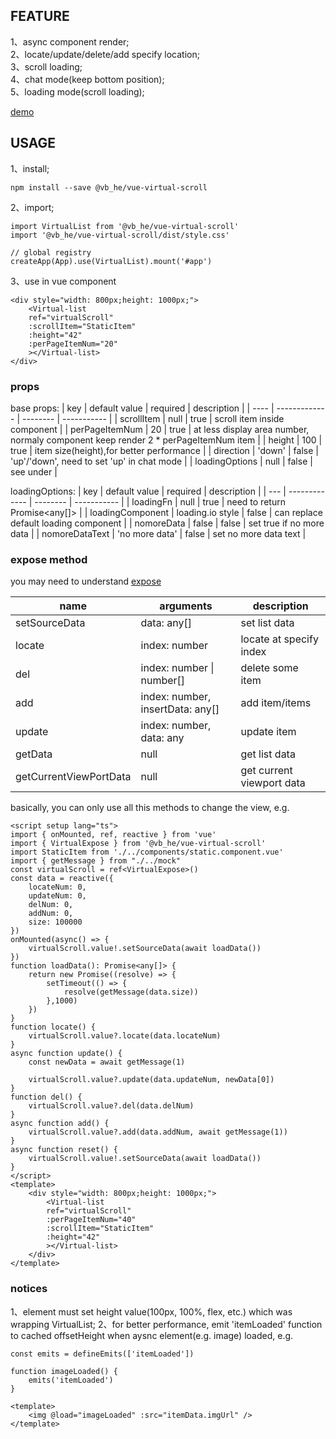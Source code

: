 ## FEATURE

1、async component render;  
2、locate/update/delete/add specify location;  
3、scroll loading;  
4、chat mode(keep bottom position);  
5、loading mode(scroll loading);

[demo](https://binvb.github.io/vb.github.io/#/normal)

## USAGE

1、install;

```
npm install --save @vb_he/vue-virtual-scroll
```

2、import;

```
import VirtualList from '@vb_he/vue-virtual-scroll'
import '@vb_he/vue-virtual-scroll/dist/style.css'

// global registry
createApp(App).use(VirtualList).mount('#app')
```

3、use in vue component

```
<div style="width: 800px;height: 1000px;">
    <Virtual-list
    ref="virtualScroll"
    :scrollItem="StaticItem"
    :height="42"
    :perPageItemNum="20"
    ></Virtual-list>
</div>
```

### props

base props:
| key | default value | required | description |
| ---- | ------------- | -------- | ----------- |
| scrollItem | null | true | scroll item inside component |
| perPageItemNum | 20 | true | at less display area number, normaly component keep render 2 \* perPageItemNum item |
| height | 100 | true | item size(height),for better performance |
| direction | 'down' | false | 'up'/'down', need to set 'up' in chat mode |
| loadingOptions | null | false | see under |

loadingOptions:
| key | default value | required | description |
| --- | ------------- | -------- | ----------- |
| loadingFn | null | true | need to return Promise<any[]> |
| loadingComponent | loading.io style | false | can replace default loading component |
| nomoreData | false | false | set true if no more data |
| nomoreDataText | 'no more data' | false | set no more data text |

### expose method

you may need to understand [expose](https://vuejs.org/api/options-state.html#expose)

| name                   | arguments                        | description               |
| ---------------------- | -------------------------------- | ------------------------- |
| setSourceData          | data: any[]                      | set list data             |
| locate                 | index: number                    | locate at specify index   |
| del                    | index: number \| number[]        | delete some item          |
| add                    | index: number, insertData: any[] | add item/items            |
| update                 | index: number, data: any         | update item               |
| getData                | null                             | get list data             |
| getCurrentViewPortData | null                             | get current viewport data |

basically, you can only use all this methods to change the view, e.g.

```
<script setup lang="ts">
import { onMounted, ref, reactive } from 'vue'
import { VirtualExpose } from '@vb_he/vue-virtual-scroll'
import StaticItem from './../components/static.component.vue'
import { getMessage } from "./../mock"
const virtualScroll = ref<VirtualExpose>()
const data = reactive({
    locateNum: 0,
    updateNum: 0,
    delNum: 0,
    addNum: 0,
    size: 100000
})
onMounted(async() => {
    virtualScroll.value!.setSourceData(await loadData())
})
function loadData(): Promise<any[]> {
    return new Promise((resolve) => {
        setTimeout(() => {
            resolve(getMessage(data.size))
        },1000)
    })
}
function locate() {
    virtualScroll.value?.locate(data.locateNum)
}
async function update() {
    const newData = await getMessage(1)

    virtualScroll.value?.update(data.updateNum, newData[0])
}
function del() {
    virtualScroll.value?.del(data.delNum)
}
async function add() {
    virtualScroll.value?.add(data.addNum, await getMessage(1))
}
async function reset() {
    virtualScroll.value!.setSourceData(await loadData())
}
</script>
<template>
    <div style="width: 800px;height: 1000px;">
        <Virtual-list
        ref="virtualScroll"
        :perPageItemNum="40"
        :scrollItem="StaticItem"
        :height="42"
        ></Virtual-list>
    </div>
</template>
```

### notices

1、element must set height value(100px, 100%, flex, etc.) which was wrapping VirtualList;
2、for better performance, emit 'itemLoaded' function to cached offsetHeight when aysnc element(e.g. image) loaded, e.g.

```
const emits = defineEmits(['itemLoaded'])

function imageLoaded() {
    emits('itemLoaded')
}

<template>
    <img @load="imageLoaded" :src="itemData.imgUrl" />
</template>
```
